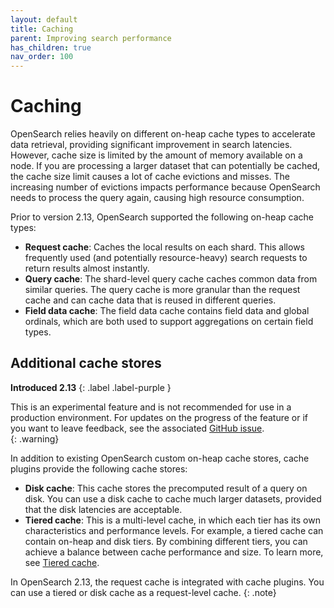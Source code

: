 ```yaml
---
layout: default
title: Caching
parent: Improving search performance
has_children: true
nav_order: 100
---
```


# Caching

OpenSearch relies heavily on different on-heap cache types to accelerate data retrieval, providing significant improvement in search latencies. However, cache size is limited by the amount of memory available on a node. If you are processing a larger dataset that can potentially be cached, the cache size limit causes a lot of cache evictions and misses. The increasing number of evictions impacts performance because OpenSearch needs to process the query again, causing high resource consumption.

Prior to version 2.13, OpenSearch supported the following on-heap cache types:

- **Request cache**: Caches the local results on each shard. This allows frequently used (and potentially resource-heavy) search requests to return results almost instantly. 
- **Query cache**: The shard-level query cache caches common data from similar queries. The query cache is more granular than the request cache and can cache data that is reused in different queries.
- **Field data cache**: The field data cache contains field data and global ordinals, which are both used to support aggregations on certain field types.

## Additional cache stores
**Introduced 2.13**
{: .label .label-purple }

This is an experimental feature and is not recommended for use in a production environment. For updates on the progress of the feature or if you want to leave feedback, see the associated [GitHub issue](https://github.com/opensearch-project/OpenSearch/issues/10024).    
{: .warning}

In addition to existing OpenSearch custom on-heap cache stores, cache plugins provide the following cache stores: 

- **Disk cache**: This cache stores the precomputed result of a query on disk. You can use a disk cache to cache much larger datasets, provided that the disk latencies are acceptable.
- **Tiered cache**: This is a multi-level cache, in which each tier has its own characteristics and performance levels. For example, a tiered cache can contain on-heap and disk tiers. By combining different tiers, you can achieve a balance between cache performance and size. To learn more, see [Tiered cache]({{site.url}}{{site.baseurl}}/search-plugins/caching/tiered-cache/).

In OpenSearch 2.13, the request cache is integrated with cache plugins. You can use a tiered or disk cache as a request-level cache.
{: .note}